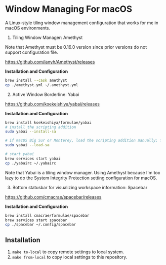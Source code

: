 # Window Managing For macOS

A Linux-style tiling window management configuration that works for me in macOS environments.

1. Tiling Window Manager: Amethyst

Note that Amethyst must be 0.16.0 version since prior versions do not support configuration file.

https://github.com/ianyh/Amethyst/releases

**Installation and Configuration**

```bash
brew install --cask amethyst
cp ./amethyst.yml ~/.amethyst.yml
```

2. Active Window Borderline: Yabai

https://github.com/koekeishiya/yabai/releases

**Installation and Configuration**

```bash
brew install koekeishiya/formulae/yabai
# install the scripting addition
sudo yabai --install-sa

# if macOS Big Sur or Monterey, load the scripting addition manually; follow instructions below to automate on startup
sudo yabai --load-sa

# start yabai
brew services start yabai
cp ./yabairc ~/.yabairc
```

Note that Yabai is a tiling window manager. Using Amethyst because I'm too lazy to do the System Integrity Protection setting configuration for macOS.

3. Bottom statusbar for visualizing workspace information: Spacebar

https://github.com/cmacrae/spacebar/releases

**Installation and Configuration**

```bash
brew install cmacrae/formulae/spacebar
brew services start spacebar
cp ./spacebar ~/.config/spacebar
```

## Installation

1. `make to-local` to copy remote settings to local system.
2. `make from-local` to copy local settings to this repository.
